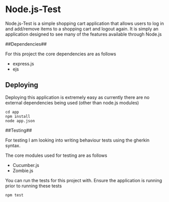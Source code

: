 Node.js-Test
============

Node.js-Test is a simple shopping cart application that allows users to log in and add/remove items to a shopping cart
and logout again. It is simply an application designed to see many of the features available through Node.js

##Dependencies##

For this project the core dependencies are as follows

- express.js
- ejs

## Deploying

Deploying this application is extremely easy as currently there are no external dependencies being used
(other than node.js modules)

    cd app
    npm install
    node app.json

##Testing##

For testing I am looking into writing behaviour tests using the gherkin syntax.

The core modules used for testing are as follows

- Cucumber.js
- Zombie.js

You can run the tests for this project with. Ensure the application is running prior to running these tests

    npm test